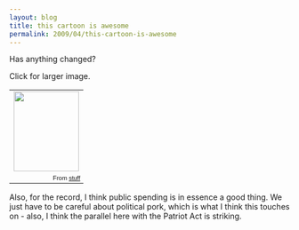 ```yaml
---
layout: blog
title: this cartoon is awesome
permalink: 2009/04/this-cartoon-is-awesome
---
```


<p>Has anything changed?</p>
<p>Click for larger image.</p>
<p><table style="width:auto;"><tr><td><a href="https://picasaweb.google.com/lh/photo/I59As57dBCV9w7Y7qC_gUQ?feat=embedwebsite"><img src="https://lh6.googleusercontent.com/_aJ4urxfgN9A/TXXZChWeGSI/AAAAAAAAIls/NBv5CwPFCpU/s144/old-cartoon.jpeg" height="144" width="117" /></a></td></tr><tr><td style="font-family:arial,sans-serif; font-size:11px; text-align:right">From <a href="https://picasaweb.google.com/krister.axel/Stuff?feat=embedwebsite">stuff</a></td></tr></table></p>

Also, for the record, I think public spending is in essence a good thing. We just have to be careful about political pork, which is what I think this touches on - also, I think the parallel here with the Patriot Act is striking.
